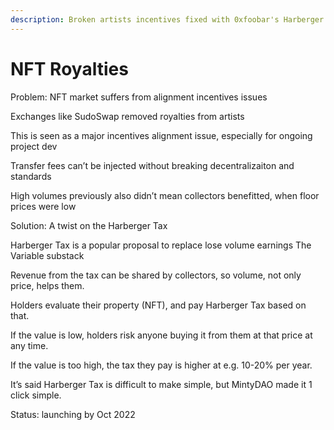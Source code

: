 ```yaml
---
description: Broken artists incentives fixed with 0xfoobar's Harberger Tax proposal
---
```


# NFT Royalties

Problem: NFT market suffers from alignment incentives issues

Exchanges like SudoSwap removed royalties from artists

This is seen as a major incentives alignment issue, especially for ongoing project dev

Transfer fees can’t be injected without breaking decentralizaiton and standards

High volumes previously also didn’t mean collectors benefitted, when floor prices were low

Solution: A twist on the Harberger Tax

Harberger Tax is a popular proposal to replace lose volume earnings The Variable substack

Revenue from the tax can be shared by collectors, so volume, not only price, helps them.

Holders evaluate their property (NFT), and pay Harberger Tax based on that.

If the value is low, holders risk anyone buying it from them at that price at any time.

If the value is too high, the tax they pay is higher at e.g. 10-20% per year.

It’s said Harberger Tax is difficult to make simple, but MintyDAO made it 1 click simple.

Status: launching by Oct 2022
